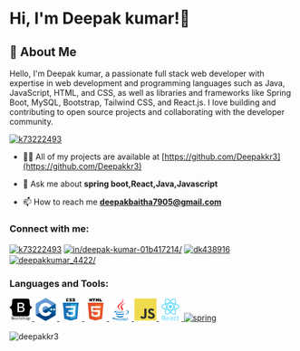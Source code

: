 # Hi, I'm Deepak kumar!👋
## 🚀 About Me
Hello, I'm Deepak kumar, a passionate  full stack web developer with expertise in web development and programming languages such as Java, JavaScript, HTML, and CSS, as well as libraries and frameworks like Spring Boot, MySQL, Bootstrap, Tailwind CSS, and React.js. I love building and contributing to open source projects and collaborating with the developer community.

<p align="left"> <a href="https://twitter.com/k73222493" target="blank"><img src="https://img.shields.io/twitter/follow/k73222493?logo=twitter&style=for-the-badge" alt="k73222493" /></a> </p>



- 👨‍💻 All of my projects are available at [https://github.com/Deepakkr3](https://github.com/Deepakkr3)

- 💬 Ask me about **spring boot,React,Java,Javascript**

- 📫 How to reach me **deepakbaitha7905@gmail.com**


<h3 align="left">Connect with me:</h3>
<p align="left">
<a href="https://twitter.com/k73222493" target="blank"><img align="center" src="https://raw.githubusercontent.com/rahuldkjain/github-profile-readme-generator/master/src/images/icons/Social/twitter.svg" alt="k73222493" height="30" width="40" /></a>
<a href="https://linkedin.com/in/in/deepak-kumar-01b417214/" target="blank"><img align="center" src="https://raw.githubusercontent.com/rahuldkjain/github-profile-readme-generator/master/src/images/icons/Social/linked-in-alt.svg" alt="in/deepak-kumar-01b417214/" height="30" width="40" /></a>
<a href="https://www.hackerrank.com/dk438916" target="blank"><img align="center" src="https://raw.githubusercontent.com/rahuldkjain/github-profile-readme-generator/master/src/images/icons/Social/hackerrank.svg" alt="dk438916" height="30" width="40" /></a>
<a href="https://www.leetcode.com/deepakkumar_4422/" target="blank"><img align="center" src="https://raw.githubusercontent.com/rahuldkjain/github-profile-readme-generator/master/src/images/icons/Social/leet-code.svg" alt="deepakkumar_4422/" height="30" width="40" /></a>

</p>

<h3 align="left">Languages and Tools:</h3>
<p align="left"> <a href="https://getbootstrap.com" target="_blank" rel="noreferrer"> <img src="https://raw.githubusercontent.com/devicons/devicon/master/icons/bootstrap/bootstrap-plain-wordmark.svg" alt="bootstrap" width="40" height="40"/> </a> <a href="https://www.w3schools.com/cpp/" target="_blank" rel="noreferrer"> <img src="https://raw.githubusercontent.com/devicons/devicon/master/icons/cplusplus/cplusplus-original.svg" alt="cplusplus" width="40" height="40"/> </a> <a href="https://www.w3schools.com/css/" target="_blank" rel="noreferrer"> <img src="https://raw.githubusercontent.com/devicons/devicon/master/icons/css3/css3-original-wordmark.svg" alt="css3" width="40" height="40"/> </a> <a href="https://www.w3.org/html/" target="_blank" rel="noreferrer"> <img src="https://raw.githubusercontent.com/devicons/devicon/master/icons/html5/html5-original-wordmark.svg" alt="html5" width="40" height="40"/> </a> <a href="https://www.java.com" target="_blank" rel="noreferrer"> <img src="https://raw.githubusercontent.com/devicons/devicon/master/icons/java/java-original.svg" alt="java" width="40" height="40"/> </a> <a href="https://developer.mozilla.org/en-US/docs/Web/JavaScript" target="_blank" rel="noreferrer"> <img src="https://raw.githubusercontent.com/devicons/devicon/master/icons/javascript/javascript-original.svg" alt="javascript" width="40" height="40"/> </a> <a href="https://reactjs.org/" target="_blank" rel="noreferrer"> <img src="https://raw.githubusercontent.com/devicons/devicon/master/icons/react/react-original-wordmark.svg" alt="react" width="40" height="40"/> </a> <a href="https://spring.io/" target="_blank" rel="noreferrer"> <img src="https://www.vectorlogo.zone/logos/springio/springio-icon.svg" alt="spring" width="40" height="40"/> </a> </p>

<p><img align="center" src="https://github-readme-stats.vercel.app/api/top-langs?username=deepakkr3&show_icons=true&locale=en&layout=compact" alt="deepakkr3" /></p>


